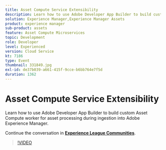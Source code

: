 ```yaml
---
title: Asset Compute Service Extensibility
description: Learn how to use Adobe Developer App Builder to build custom Asset Compute worker for asset processing during ingestion into Adobe Experience Manager. This session was delivered as part of Adobe Developers Live Content event.
solution: Experience Manager,Experience Manager Assets
product: experience manager
sub-product: assets
feature: Asset Compute Microservices
topic: Development
role: Developer
level: Experienced
version: Cloud Service
kt: 7186
type: Event
thumbnail: 331849.jpg
exl-id: de37b039-a661-415f-9cce-b6bb764e7f5d
duration: 1362
---
```

# Asset Compute Service Extensibility

Learn how to use Adobe Developer App Builder to build custom Asset Compute worker for asset processing during ingestion into Adobe Experience Manager.

Continue the conversation in **[Experience League Communities](https://adobe.ly/36Yd3v6)**.

>[!VIDEO](https://video.tv.adobe.com/v/331849/?quality=12&learn=on&hidetitle=true)
